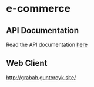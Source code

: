 # e-commerce

## API Documentation
Read the API documentation [here](./server/README.md)

## Web Client
http://grabah.guntoroyk.site/
